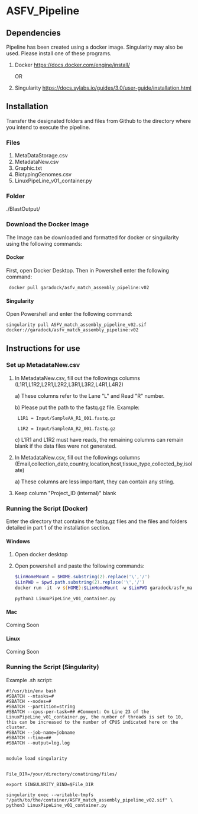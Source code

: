 # ASFV_Pipeline
## Dependencies
Pipeline has been created using a docker image. Singularity may also be used. Please install one of these programs.

1) Docker
https://docs.docker.com/engine/install/

	OR

2) Singularity
https://docs.sylabs.io/guides/3.0/user-guide/installation.html

## Installation
Transfer the designated folders and files from Github to the directory where you intend to execute the pipeline.
### Files
1) MetaDataStorage.csv 
2) MetadataNew.csv
3) Graphic.txt
4) BiotypingGenomes.csv
5) LinuxPipeLine_v01_container.py

### Folder
./BlastOutput/

### Download the Docker Image
The Image can be downloaded and formatted for docker or singuilarity using the following commands:

#### Docker
First, open Docker Desktop. Then in Powershell enter the following command:
```
 docker pull garadock/asfv_match_assembly_pipeline:v02
 ```
#### Singularity
Open Powershell and enter the following command:
```
singularity pull ASFV_match_assembly_pipeline_v02.sif docker://garadock/asfv_match_assembly_pipeline:v02
```

## Instructions for use

### Set up MetadataNew.csv
1) In MetadataNew.csv, fill out the followings columns (L1R1,L1R2,L2R1,L2R2,L3R1,L3R2,L4R1,L4R2)

    a) These columns refer to the Lane "L" and Read "R" number.
   
    b) Please put the path to the fastq.gz file. Example:
   
        L1R1 = Input/SampleAA_R1_001.fastq.gz
   
        L1R2 = Input/SampleAA_R2_001.fastq.gz
   
    c) L1R1 and L1R2 must have reads, the remaining columns can remain blank if the data files were not generated.
   
3) In MetadataNew.csv, fill out the followings columns (Email,collection_date,country,location,host,tissue_type,collected_by,isolate)
   
    a) These columns are less important, they can contain any string.
   
5) Keep column "Project_ID (internal)" blank

### Running the Script (Docker)
Enter the directory that contains the fastq.gz files and the files and folders detailed in part 1 of the installation section.

#### Windows
1) Open docker desktop

2) Open powershell and paste the following commands:

    ```powershell
    $LinHomeMount = $HOME.substring(2).replace('\','/')
    $LinPWD = $pwd.path.substring(2).replace('\','/')
    docker run -it -v ${HOME}:$LinHomeMount -w $LinPWD garadock/asfv_match_assembly_pipeline:v02 /bin/bash
    ```

   ```
   python3 LinuxPipeLine_v01_container.py
   ```

#### Mac
Coming Soon
#### Linux
Coming Soon

### Running the Script (Singularity)
Example .sh script:
```
#!/usr/bin/env bash
#SBATCH --ntasks=#
#SBATCH --nodes=#
#SBATCH --partition=string
#SBATCH --cpus-per-task=## #Comment: On Line 23 of the LinuxPipeLine_v01_container.py, the number of threads is set to 10, this can be increased to the number of CPUS indicated here on the cluster.
#SBATCH --job-name=jobname
#SBATCH --time=##
#SBATCH --output=log.log


module load singularity


File_DIR=/your/directory/conatining/files/

export SINGULARITY_BIND=$File_DIR

singularity exec --writable-tmpfs "/path/to/the/container/ASFV_match_assembly_pipeline_v02.sif" \
python3 LinuxPipeLine_v01_container.py
```
